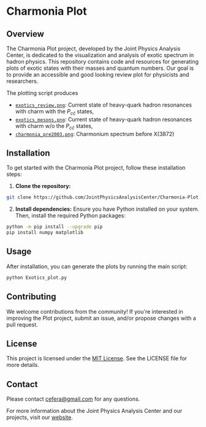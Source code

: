 # Charmonia Plot

## Overview

The Charmonia Plot project, developed by the Joint Physics Analysis Center, is dedicated to the visualization and analysis of exotic spectrum in hadron physics.
This repository contains code and resources for generating plots of exotic states with their masses and quantum numbers.
Our goal is to provide an accessible and good looking review plot for physicists and researchers.

The plotting script produces
- [`exotics_review.png`](https://jointphysicsanalysiscenter.github.io/Charmonia-Plot/exotics_review.png): Current state of heavy-quark hadron resonances with charm with the $P_{c\bar{c}}$ states,
- [`exotics_mesons.png`](https://jointphysicsanalysiscenter.github.io/Charmonia-Plot/exotics_meson.png): Current state of heavy-quark hadron resonances with charm w/o the $P_{c\bar{c}}$ states, 
- [`charmonia_pre2003.png`](https://jointphysicsanalysiscenter.github.io/Charmonia-Plot/charmonia_pre2003.png): Charmonium spectrum before X(3872)

## Installation

To get started with the Charmonia Plot project, follow these installation steps:

1. **Clone the repository:**
```bash
git clone https://github.com/JointPhysicsAnalysisCenter/Charmonia-Plot.git
```

2. **Install dependencies:**
   Ensure you have Python installed on your system. Then, install the required Python packages:
```bash
python -m pip install --upgrade pip
pip install numpy matplotlib
```

## Usage

After installation, you can generate the plots by running the main script:

```bash
python Exotics_plot.py
```

## Contributing

We welcome contributions from the community! If you're interested in improving the Plot project, submit an issue, and/or propose changes with a pull request.

## License

This project is licensed under the [MIT License](LICENSE). See the LICENSE file for more details.

## Contact

Please contact [cefera@gmail.com](mailto:cefera@gmail.com) for any questions.

For more information about the Joint Physics Analysis Center and our projects, visit our [website](https://www.jpac-physics.org/).
